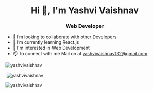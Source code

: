 <h1 align="center">Hi 👋, I'm Yashvi Vaishnav</h1>
<h3 align="center">Web Developer</h3>

- 👯 I’m looking to collaborate with other Developers
- 🌱 I’m currently learning React.js
- 👀 I'm interested in Web Development
- 📫 To connect with me Mail on at yashvivaishnav132@gmail.com

<p align="left"> <img src="https://komarev.com/ghpvc/?username=yashvivaishnav&label=Profile%20views&color=0e75b6&style=flat" alt="yashvivaishnav" /> </p>



<p>&nbsp;<img align="center" src="https://github-readme-stats.vercel.app/api?username=yashvivaishnav&show_icons=true&locale=en" alt="yashvivaishnav" /></p>

<p><img align="center" src="https://github-readme-streak-stats.herokuapp.com/?user=yashvivaishnav&" alt="yashvivaishnav" /></p>
